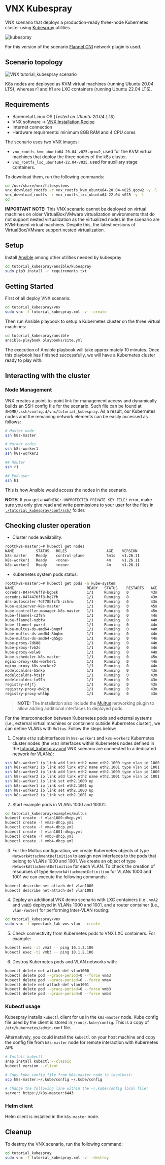 # VNX Kubespray

VNX scenario that deploys a production-ready three-node Kubernetes cluster using [Kubespray](https://kubespray.io/#/) utilities.

![kubespray](tutorial_kubespray/docs/kubespray-logo.png)

For this version of the scenario [Flannel CNI](https://github.com/flannel-io/flannel) network plugin is used.

## Scenario topology

![VNX tutorial_kubespray scenario](tutorial_kubespray/docs/scenario.png)

K8s nodes are deployed as KVM virtual machines (running Ubuntu 20.04 LTS), whereas r1 and h1 are LXC containers (running Ubuntu 22.04 LTS). 

## Requirements

- Baremetal Linux OS (_Tested on Ubuntu 20.04 LTS_)
- VNX software -> [VNX Installation Recipe](https://web.dit.upm.es/vnxwiki/index.php/Vnx-install)
- Internet connection
- Hardware requirments: minimum 8GB RAM and 4 CPU cores

The scenario uses two VNX images:
- `vnx_rootfs_kvm_ubuntu64-20.04-v025.qcow2`, used for the KVM virtual machines that deploy the three nodes of the k8s cluster.
- `vnx_rootfs_lxc_ubuntu64-22.04-v025`, used for auxiliary stage containers.

To download them, run the following commands:
```bash
cd /usr/share/vnx/filesystems
vnx_download_rootfs -r vnx_rootfs_kvm_ubuntu64-20.04-v025.qcow2 -y -l
vnx_download_rootfs -r vnx_rootfs_lxc_ubuntu64-22.04-v025 -y -l
cd -
```
**IMPORTANT NOTE:** This VNX scenario cannot be deployed on virtual machines on older VirtualBox/VMware virtualization environments that do not support nested virtualization as the virtualized nodes in the scenario are KVM-based virtual machines. Despite this, the latest versions of VirtualBox/VMware support nested virtualization.

## Setup

Install [Ansible](https://www.ansible.com/) among other utilities needed by kubespray

```bash
cd tutorial_kubespray/ansible/kubespray
sudo pip3 install -r requirements.txt
```

## Getting Started

First of all deploy VNX scenario:

```bash
cd tutorial_kubespray/vnx
sudo vnx -f tutorial_kubespray.xml -v --create
```

Then run Ansible playbook to setup a Kubernetes cluster on the three virtual machines:

```bash
cd tutorial_kubespray/ansible
ansible-playbook playbooks/site.yml
```

The execution of Ansible playbook will take approximately 10 minutes. Once this playbook has finished successfully, we will have a Kubernetes cluster ready to play with.

## Interacting with the cluster

### Node Management

VNX creates a point-to-point link for management access and dynamically builds an SSH config file for the scenario. Such file can be found at `$HOME/.ssh/config.d/vnx/tutorial_kubespray`. As a result, our Kubernetes nodes and the remaining network elements can be easily accessed as follows:

```bash
# Master node
ssh k8s-master

# Worker nodes
ssh k8s-worker1
ssh k8s-worker2

## Router
ssh r1

## End-user
ssh h1
```

This is how Ansible would access the nodes in the scenario.

**NOTE:** If you get a `WARNING: UNPROTECTED PRIVATE KEY FILE!` error, make sure you only give read and write permissions to your user for the files in [`./tutorial_kubespray/conf/ssh/`](./tutorial_kubespray/conf/ssh/) folder.

## Checking cluster operation
- Cluster node availability:
```bash
root@k8s-master:~# kubectl get nodes
NAME          STATUS   ROLES                  AGE    VERSION
k8s-master    Ready    control-plane          5m1s   v1.26.11
k8s-worker1   Ready    <none>                 4m     v1.26.11
k8s-worker2   Ready    <none>                 4m     v1.26.11
```

- Kubernetes system pods status:
```bash
root@k8s-master:~# kubectl get pods -n kube-system
NAME                                 READY   STATUS    RESTARTS   AGE
coredns-8474476ff8-bgbsk             1/1     Running   0          43m
coredns-8474476ff8-hg7fh             1/1     Running   0          43m
dns-autoscaler-7df78bfcfb-zchrw      1/1     Running   0          43m
kube-apiserver-k8s-master            1/1     Running   0          45m
kube-controller-manager-k8s-master   1/1     Running   0          45m
kube-flannel-c2f8h                   1/1     Running   0          44m
kube-flannel-nzbfw                   1/1     Running   0          44m
kube-flannel-pwzrd                   1/1     Running   0          44m
kube-multus-ds-amd64-6nqmf           1/1     Running   0          44m
kube-multus-ds-amd64-8bqbm           1/1     Running   0          44m
kube-multus-ds-amd64-qh5gb           1/1     Running   0          44m
kube-proxy-7d688                     1/1     Running   0          44m
kube-proxy-fvb2c                     1/1     Running   0          44m
kube-proxy-wslw8                     1/1     Running   0          44m
kube-scheduler-k8s-master            1/1     Running   0          45m
nginx-proxy-k8s-worker1              1/1     Running   0          44m
nginx-proxy-k8s-worker2              1/1     Running   0          44m
nodelocaldns-b5nkp                   1/1     Running   0          43m
nodelocaldns-htsjr                   1/1     Running   0          43m
nodelocaldns-tx97n                   1/1     Running   0          43m
registry-n4jfj                       1/1     Running   0          43m
registry-proxy-dw2jq                 1/1     Running   0          43m
registry-proxy-whlbp                 1/1     Running   0          43m
```

> **NOTE:** The installation also include the [Multus](https://github.com/k8snetworkplumbingwg/multus-cni) networking plugin to allow adding additional interfaces to deployed pods.
  
For the interconnection between Kubernetes pods and external systems (i.e., external virtual machines or containers outside Kubernetes cluster), we can define VLANs with `Multus`. Follow the steps below:

1. Create `eth2` subinterfaces in `k8s-worker1` and `k8s-worker2` Kubernetes cluster nodes (the `eth2` interfaces within Kubernetes nodes defined in the [tutorial_kubespray.xml](./tutorial_kubespray/vnx/tutorial_kubespray.xml) VNX scenario are connected to a dedicated network for VLANs):
```bash
ssh k8s-worker1 ip link add link eth2 name eth2.1000 type vlan id 1000
ssh k8s-worker1 ip link add link eth2 name eth2.1001 type vlan id 1001
ssh k8s-worker2 ip link add link eth2 name eth2.1000 type vlan id 1000
ssh k8s-worker2 ip link add link eth2 name eth2.1001 type vlan id 1001
ssh k8s-worker1 ip link set eth2.1000 up
ssh k8s-worker1 ip link set eth2.1001 up
ssh k8s-worker2 ip link set eth2.1000 up
ssh k8s-worker2 ip link set eth2.1001 up
```
2. Start example pods in VLANs 1000 and 10001:
```bash
cd tutorial_kubespray/examples/multus
kubectl create -f vlan1000-dhcp.yml
kubectl create -f vma3-dhcp.yml
kubectl create -f vma4-dhcp.yml
kubectl create -f vlan1001-dhcp.yml
kubectl create -f vmb3-dhcp.yml
kubectl create -f vmb4-dhcp.yml
```
3. For the Multus configuration, we create Kubernetes objects of type `NetworkAttachmentDefinition` to assign new interfaces to the pods that belong to VLANs 1000 and 1001. We create an object of type `NetworkAttachmentDefinition` for each VLAN. To check the creation of resources of type `NetworkAttachmentDefinition` for VLANs 1000 and 1001 we can execute the following commands:
```bash
kubectl describe net-attach-def vlan1000
kubectl describe net-attach-def vlan1001
```   
4. Deploy an additional VNX demo scenario with LXC containers (i.e., `vmA2` and `vmB2`) deployed in VLANs 1000 and 1001, and a router container (i.e., `vlan-router`) for performing Inter-VLAN routing:
```bash
cd tutorial_kubespray/vnx
sudo vnx -f openstack_lab-vms-vlan --create
```
5. Check connectivity from Kubernetes pods to VNX LXC containers. For example:
```bash
kubectl exec -it vma3 -- ping 10.1.3.100
kubectl exec -ti vmb3 -- ping 10.1.2.100
```
6. Destroy Kubernetes pods and VLAN networks with:
```bash
kubectl delete net-attach-def vlan1000
kubectl delete pod --grace-period=0 --force vma3
kubectl delete pod --grace-period=0 --force vma4
kubectl delete net-attach-def vlan1001
kubectl delete pod --grace-period=0 --force vmb3
kubectl delete pod --grace-period=0 --force vmb4
```

### Kubectl usage

Kubespray installs `kubectl` client for us in the `k8s-master` node. Kube config file used by the client is stored in `/root/.kube/config`. This is a copy of `/etc/kubernetes/admin.conf` file.

Alternatively, you could install the `kubectl` on your host machine and copy the config file from `k8s-master` node for remote interaction with Kubernetes API:
```bash
# Install kubectl
snap install kubectl --classic
kubectl version --client

# Copy kube config file from k8s-master node to localhost:
scp k8s-master:~/.kube/config ~/.kube/config

# Change the following line within the ~/.kube/config local file:
server: https://k8s-master:6443
```

### Helm client

Helm client is installed in the `k8s-master` node.

## Cleanup

To destroy the VNX scenario, run the following command:

```bash
cd tutorial_kubespray
sudo vnx -f tutorial_kubespray.xml -v --destroy
```
